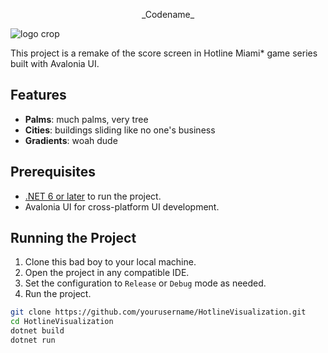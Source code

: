 <p align="center">
_Codename_

![logo crop](https://github.com/user-attachments/assets/591632c0-0a04-48b4-8079-f5abe41033f5)
</p>

This project is a remake of the score screen in Hotline Miami* game series built with Avalonia UI.

## Features

- **Palms**: much palms, very tree
- **Cities**: buildings sliding like no one's business
- **Gradients**: woah dude

## Prerequisites

- [.NET 6 or later](https://dotnet.microsoft.com/download) to run the project.
- Avalonia UI for cross-platform UI development.

## Running the Project

1. Clone this bad boy to your local machine.
2. Open the project in any compatible IDE.
3. Set the configuration to `Release` or `Debug` mode as needed.
4. Run the project.

```bash
git clone https://github.com/yourusername/HotlineVisualization.git
cd HotlineVisualization
dotnet build
dotnet run

